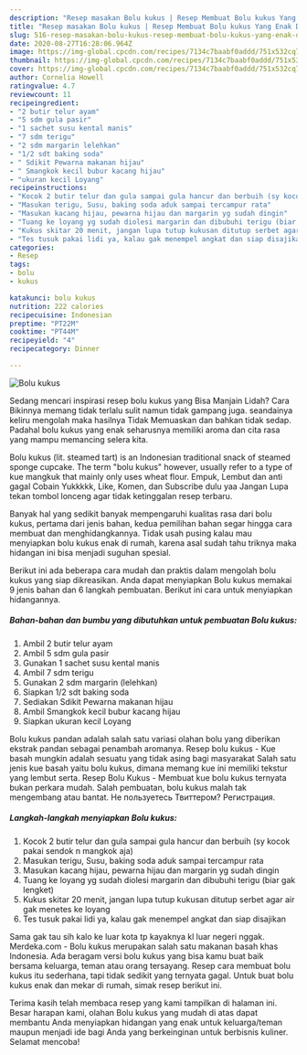 ```yaml
---
description: "Resep masakan Bolu kukus | Resep Membuat Bolu kukus Yang Enak Dan Mudah"
title: "Resep masakan Bolu kukus | Resep Membuat Bolu kukus Yang Enak Dan Mudah"
slug: 516-resep-masakan-bolu-kukus-resep-membuat-bolu-kukus-yang-enak-dan-mudah
date: 2020-08-27T16:28:06.964Z
image: https://img-global.cpcdn.com/recipes/7134c7baabf0addd/751x532cq70/bolu-kukus-foto-resep-utama.jpg
thumbnail: https://img-global.cpcdn.com/recipes/7134c7baabf0addd/751x532cq70/bolu-kukus-foto-resep-utama.jpg
cover: https://img-global.cpcdn.com/recipes/7134c7baabf0addd/751x532cq70/bolu-kukus-foto-resep-utama.jpg
author: Cornelia Howell
ratingvalue: 4.7
reviewcount: 11
recipeingredient:
- "2 butir telur ayam"
- "5 sdm gula pasir"
- "1 sachet susu kental manis"
- "7 sdm terigu"
- "2 sdm margarin lelehkan"
- "1/2 sdt baking soda"
- " Sdikit Pewarna makanan hijau"
- " Smangkok kecil bubur kacang hijau"
- "ukuran kecil Loyang"
recipeinstructions:
- "Kocok 2 butir telur dan gula sampai gula hancur dan berbuih (sy kocok pakai sendok n mangkok aja)"
- "Masukan terigu, Susu, baking soda aduk sampai tercampur rata"
- "Masukan kacang hijau, pewarna hijau dan margarin yg sudah dingin"
- "Tuang ke loyang yg sudah diolesi margarin dan dibubuhi terigu (biar gak lengket)"
- "Kukus skitar 20 menit, jangan lupa tutup kukusan ditutup serbet agar air gak menetes ke loyang"
- "Tes tusuk pakai lidi ya, kalau gak menempel angkat dan siap disajikan"
categories:
- Resep
tags:
- bolu
- kukus

katakunci: bolu kukus 
nutrition: 222 calories
recipecuisine: Indonesian
preptime: "PT22M"
cooktime: "PT44M"
recipeyield: "4"
recipecategory: Dinner

---
```



![Bolu kukus](https://img-global.cpcdn.com/recipes/7134c7baabf0addd/751x532cq70/bolu-kukus-foto-resep-utama.jpg)

Sedang mencari inspirasi resep bolu kukus yang Bisa Manjain Lidah? Cara Bikinnya memang tidak terlalu sulit namun tidak gampang juga. seandainya keliru mengolah maka hasilnya Tidak Memuaskan dan bahkan tidak sedap. Padahal bolu kukus yang enak seharusnya memiliki aroma dan cita rasa yang mampu memancing selera kita.

Bolu kukus (lit. steamed tart) is an Indonesian traditional snack of steamed sponge cupcake. The term &#34;bolu kukus&#34; however, usually refer to a type of kue mangkuk that mainly only uses wheat flour. Empuk, Lembut dan anti gagal Cobain Yukkkkk, Like, Komen, dan Subscribe dulu yaa Jangan Lupa tekan tombol lonceng agar tidak ketinggalan resep terbaru.

Banyak hal yang sedikit banyak mempengaruhi kualitas rasa dari bolu kukus, pertama dari jenis bahan, kedua pemilihan bahan segar hingga cara membuat dan menghidangkannya. Tidak usah pusing kalau mau menyiapkan bolu kukus enak di rumah, karena asal sudah tahu triknya maka hidangan ini bisa menjadi suguhan spesial.


Berikut ini ada beberapa cara mudah dan praktis dalam mengolah bolu kukus yang siap dikreasikan. Anda dapat menyiapkan Bolu kukus memakai 9 jenis bahan dan 6 langkah pembuatan. Berikut ini cara untuk menyiapkan hidangannya.

<!--inarticleads1-->

##### Bahan-bahan dan bumbu yang dibutuhkan untuk pembuatan Bolu kukus:

1. Ambil 2 butir telur ayam
1. Ambil 5 sdm gula pasir
1. Gunakan 1 sachet susu kental manis
1. Ambil 7 sdm terigu
1. Gunakan 2 sdm margarin (lelehkan)
1. Siapkan 1/2 sdt baking soda
1. Sediakan  Sdikit Pewarna makanan hijau
1. Ambil  Smangkok kecil bubur kacang hijau
1. Siapkan ukuran kecil Loyang


Bolu kukus pandan adalah salah satu variasi olahan bolu yang diberikan ekstrak pandan sebagai penambah aromanya. Resep bolu kukus - Kue basah mungkin adalah sesuatu yang tidak asing bagi masyarakat Salah satu jenis kue basah yaitu bolu kukus, dimana memang kue ini memiliki tekstur yang lembut serta. Resep Bolu Kukus - Membuat kue bolu kukus ternyata bukan perkara mudah. Salah pembuatan, bolu kukus malah tak mengembang atau bantat. Не пользуетесь Твиттером? Регистрация. 

<!--inarticleads2-->

##### Langkah-langkah menyiapkan Bolu kukus:

1. Kocok 2 butir telur dan gula sampai gula hancur dan berbuih (sy kocok pakai sendok n mangkok aja)
1. Masukan terigu, Susu, baking soda aduk sampai tercampur rata
1. Masukan kacang hijau, pewarna hijau dan margarin yg sudah dingin
1. Tuang ke loyang yg sudah diolesi margarin dan dibubuhi terigu (biar gak lengket)
1. Kukus skitar 20 menit, jangan lupa tutup kukusan ditutup serbet agar air gak menetes ke loyang
1. Tes tusuk pakai lidi ya, kalau gak menempel angkat dan siap disajikan


Sama gak tau sih kalo ke luar kota tp kayaknya kl luar negeri nggak. Merdeka.com - Bolu kukus merupakan salah satu makanan basah khas Indonesia. Ada beragam versi bolu kukus yang bisa kamu buat baik bersama keluarga, teman atau orang tersayang. Resep cara membuat bolu kukus itu sederhana, tapi tidak sedikit yang ternyata gagal. Untuk buat bolu kukus enak dan mekar di rumah, simak resep berikut ini. 

Terima kasih telah membaca resep yang kami tampilkan di halaman ini. Besar harapan kami, olahan Bolu kukus yang mudah di atas dapat membantu Anda menyiapkan hidangan yang enak untuk keluarga/teman maupun menjadi ide bagi Anda yang berkeinginan untuk berbisnis kuliner. Selamat mencoba!
